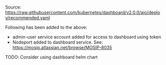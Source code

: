 Source: https://raw.githubusercontent.com/kubernetes/dashboard/v2.0.0/aio/deploy/recommended.yaml

Following has been added to the above:
* admin-user service account added for access to dashboard using token
* Nodeport added to dashboard service.  See: https://mosip.atlassian.net/browse/MOSIP-8035

TODO: Consider using dashboard helm chart
